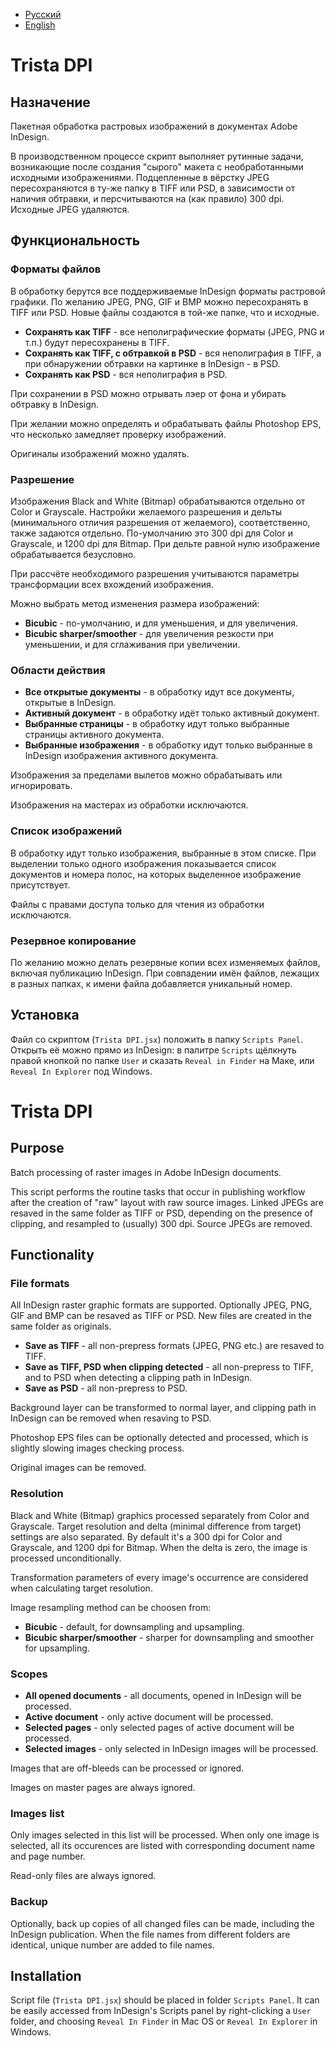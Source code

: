 * [Русский](#lang_rus)
* [English](#lang_eng)

<a name="lang_rus"><a>Trista DPI
====================

Назначение
----------

Пакетная обработка растровых изображений в документах Adobe InDesign.

В производственном процессе скрипт выполняет рутинные задачи, возникающие после создания "сырого" макета с необработанными исходными изображениями. Подцепленные в вёрстку JPEG пересохраняются в ту-же папку в TIFF или PSD, в зависимости от наличия обтравки, и персчитываются на (как правило) 300 dpi. Исходные JPEG удаляются.

Функциональность
----------------

### Форматы файлов

В обработку берутся все поддерживаемые InDesign форматы растровой графики.
По желанию JPEG, PNG, GIF и BMP можно пересохранять в TIFF или PSD.
Новые файлы создаются в той-же папке, что и исходные.

* **Сохранять как TIFF** - все неполиграфические форматы (JPEG, PNG и т.п.) будут пересохранены в TIFF.
* **Сохранять как TIFF, с обтравкой в PSD** - вся неполиграфия в TIFF, а при обнаружении обтравки на картинке в InDesign - в PSD.
* **Сохранять как PSD** - вся неполиграфия в PSD.

При сохранении в PSD можно отрывать лэер от фона и убирать обтравку в InDesign.

При желании можно определять и обрабатывать файлы Photoshop EPS, что несколько замедляет проверку изображений.

Оригиналы изображений можно удалять.

### Разрешение

Изображения Black and White (Bitmap) обрабатываются отдельно от Color и Grayscale. Настройки желаемого разрешения и дельты (минимального отличия разрешения от желаемого), соответственно, также задаются отдельно. По-умолчанию это 300 dpi для Color и Grayscale, и 1200 dpi для Bitmap.
При дельте равной нулю изображение обрабатывается безусловно.

При рассчёте необходимого разрешения учитываются параметры трансформации всех вхождений изображения.

Можно выбрать метод изменения размера изображений:

* **Bicubic** - по-умолчанию, и для уменьшения, и для увеличения.
* **Bicubic sharper/smoother** - для увеличения резкости при уменьшении, и для сглаживания при увеличении.  

### Области действия

* **Все открытые документы** - в обработку идут все документы, открытые в InDesign.
* **Активный документ** - в обработку идёт только активный документ.
* **Выбранные страницы** - в обработку идут только выбранные страницы активного документа.
* **Выбранные изображения** - в обработку идут только выбранные в InDesign изображения активного документа.

Изображения за пределами вылетов можно обрабатывать или игнорировать.

Изображения на мастерах из обработки исключаются.

### Список изображений

В обработку идут только изображения, выбранные в этом списке.
При выделении только одного изображения показывается список документов и номера полос, на которых выделенное изображение присутствует.

Файлы с правами доступа только для чтения из обработки исключаются.

### Резервное копирование

По желанию можно делать резервные копии всех изменяемых файлов, включая публикацию InDesign.
При совпадении имён файлов, лежащих в разных папках, к имени файла добавляется уникальный номер.

Установка
---------

Файл со скриптом (`Trista DPI.jsx`) положить в папку `Scripts Panel`. Открыть её можно прямо из InDesign: в палитре `Scripts` щёлкнуть правой кнопкой по папке `User` и сказать `Reveal in Finder` на Маке, или `Reveal In Explorer` под Windows.

<a name="lang_eng"><a>Trista DPI
====================

Purpose
-------

Batch processing of raster images in Adobe InDesign documents.

This script performs the routine tasks that occur in publishing workflow after the creation of "raw" layout with raw source images. Linked JPEGs are resaved in the same folder as TIFF or PSD, depending on the presence of clipping, and resampled to (usually) 300 dpi. Source JPEGs are removed.

Functionality
-------------

### File formats

All InDesign raster graphic formats are supported.
Optionally JPEG, PNG, GIF and BMP can be resaved as TIFF or PSD.
New files are created in the same folder as originals.

* **Save as TIFF** - all non-prepress formats (JPEG, PNG etc.) are resaved to TIFF.
* **Save as TIFF, PSD when clipping detected** - all non-prepress to TIFF, and to PSD when detecting a clipping path in InDesign.
* **Save as PSD** - all non-prepress to PSD.

Background layer can be transformed to normal layer, and clipping path in InDesign can be removed when resaving to PSD.

Photoshop EPS files can be optionally detected and processed, which is slightly slowing images checking process.

Original images can be removed.

### Resolution

Black and White (Bitmap) graphics processed separately from Color and Grayscale. Target resolution and delta (minimal difference from target) settings are also separated. By default it's a 300 dpi for Color and Grayscale, and 1200 dpi for Bitmap.
When the delta is zero, the image is processed unconditionally.

Transformation parameters of every image's occurrence are considered when calculating target resolution.

Image resampling method can be choosen from:

* **Bicubic** - default, for downsampling and upsampling.
* **Bicubic sharper/smoother** - sharper for downsampling and smoother for upsampling.  

### Scopes

* **All opened documents** - all documents, opened in InDesign will be processed.
* **Active document** - only active document will be processed.
* **Selected pages** - only selected pages of active document will be processed.
* **Selected images** - only selected in InDesign images will be processed.

Images that are off-bleeds can be processed or ignored.

Images on master pages are always ignored.

### Images list

Only images selected in this list will be processed.
When only one image is selected, all its occurences are listed with corresponding document name and page number.

Read-only files are always ignored.

### Backup

Optionally, back up copies of all changed files can be made, including the InDesign publication.
When the file names from different folders are identical, unique number are added to file names.

Installation
------------

Script file (`Trista DPI.jsx`) should be placed in folder `Scripts Panel`. It can be easily accessed from InDesign's Scripts panel by right-clicking a `User` folder, and choosing `Reveal In Finder`  in Mac OS or `Reveal In Explorer` in Windows.
